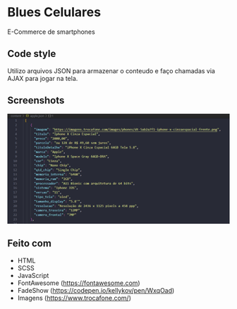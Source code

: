 # Blues Celulares
E-Commerce de smartphones

## Code style
Utilizo arquivos JSON para armazenar o conteudo e faço chamadas via AJAX para jogar na tela.

## Screenshots
![](blues/images/jsonexample.png)



## Feito com
* HTML
* SCSS
* JavaScript
* FontAwesome (https://fontawesome.com)
* FadeShow (https://codepen.io/kellykov/pen/WxqOad)
* Imagens (https://www.trocafone.com/)
